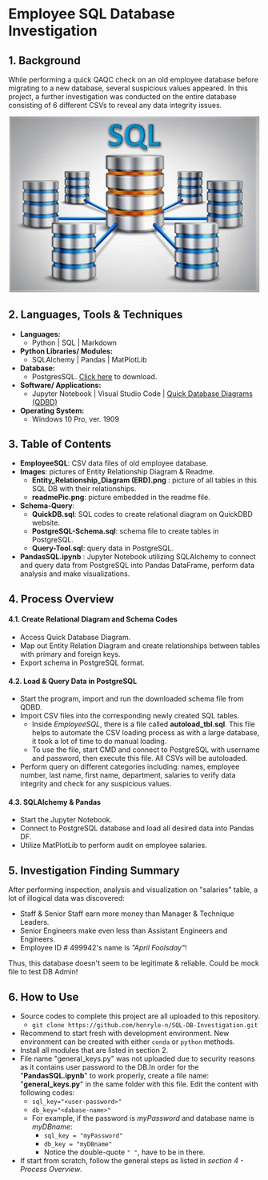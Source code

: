 # Employee SQL Database Investigation
## 1. Background
While performing a quick QAQC check on an old employee database before migrating to a new database, several suspicious values appeared. In this project, a further investigation was conducted on the entire database consisting of 6 different CSVs to reveal any data integrity issues.
  
<div align="center">
    <img src="Images/readmePic.jpg" width=500px/>
</div>
  
 
## 2. Languages, Tools & Techniques
 * **Languages:**
    * Python | SQL | Markdown
* **Python Libraries/ Modules:**
    * SQLAlchemy | Pandas | MatPlotLib
* **Database:**
    * PostgresSQL. <a href="https://www.postgresql.org/download/">Click here</a> to download.
* **Software/ Applications:**
    * Jupyter Notebook | Visual Studio Code | <a href="https://app.quickdatabasediagrams.com/#/">Quick Database Diagrams (QDBD)</a>
* **Operating System:**
    * Windows 10 Pro, ver. 1909

## 3. Table of Contents

* **EmployeeSQL**: CSV data files of old employee database.
* **Images**: pictures of Entity Relationship Diagram & Readme.
    * **Entity_Relationship_Diagram (ERD).png** : picture of all tables in this SQL DB with their relationships.
    *  **readmePic.png**: picture embedded in the readme file.
* **Schema-Query**: 
    * **QuickDB.sql**: SQL codes to create relational diagram on QuickDBD website.
    * **PostgreSQL-Schema.sql**: schema file to create tables in PostgreSQL.
    * **Query-Tool.sql**: query data in PostgreSQL.
* **PandasSQL.ipynb** : Jupyter Notebook utilizing SQLAlchemy to connect and query data from PostgreSQL into Pandas DataFrame, perform data analysis and make visualizations.

## 4. Process Overview
#### 4.1. Create Relational Diagram and Schema Codes
* Access Quick Database Diagram.
* Map out Entity Relation Diagram and create relationships between tables with primary and foreign keys.
* Export schema in PostgreSQL format.

#### 4.2. Load & Query Data in PostgreSQL
* Start the program, import and run the downloaded schema file from QDBD.
* Import CSV files into the corresponding newly created SQL tables.
    * Inside _EmployeeSQL_, there is a file called **autoload_tbl.sql**. This file helps to automate the CSV loading process as with a large database, it took a lot of time to do manual loading.
    * To use the file, start CMD and connect to PostgreSQL with username and password, then execute this file. All CSVs will be autoloaded.
* Perform query on different categories including: names, employee number, last name, first name, department, salaries to verify data integrity and check for any suspicious values.

#### 4.3. SQLAlchemy & Pandas
* Start the Jupyter Notebook.
* Connect to PostgreSQL database and load all desired data into Pandas DF.
* Utilize MatPlotLib to perform audit on employee salaries.

## 5. Investigation Finding Summary
After performing inspection, analysis and visualization on "salaries" table, a lot of illogical data was discovered:
* Staff & Senior Staff earn more money than Manager & Technique Leaders.
* Senior Engineers make even less than Assistant Engineers and Engineers. 
* Employee ID # 499942's name is _"April Foolsday"_!

Thus, this database doesn't seem to be legitimate & reliable. Could be mock file to test DB Admin!

## 6. How to Use
* Source codes to complete this project are all uploaded to this repository.
    * `git clone https://github.com/henryle-n/SQL-DB-Investigation.git`
* Recommend to start fresh with development environment. New environment can be created with either `conda` or `python` methods.
* Install all modules that are listed in section 2.
* File name "general_keys.py" was not uploaded due to security reasons as it contains user password to the DB.In order for the "**PandasSQL.ipynb**" to work properly, create a file name: "**general_keys.py**" in the same folder with this file. Edit the content with following codes:
    * `sql_key="<user-password>"`
    * `db_key="<dabase-name>"`
    * For example, if the password is *myPassword* and database name is *myDBname*:
        * `sql_key = "myPassword"`
        * `db_key = "myDBname"`
        * Notice the double-quote `" "`, have to be in there.
* If start from scratch, follow the general steps as listed in _section 4 - Process Overview_.
